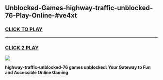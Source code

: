 
## Unblocked-Games-highway-traffic-unblocked-76-Play-Online-#ve4xt
<h3>
<a href="https://premium.freeplayer.one?title=highway-traffic-unblocked-76&ref=24F">CLICK TO PLAY</a></h3>
<hr>

<h3>
<a href="https://premium.freeplayer.one?title=highway-traffic-unblocked-76&ref=24F">CLICK 2 PLAY</a>
  
</h3>

<a href="https://premium.freeplayer.one?title=highway-traffic-unblocked-76&ref=24F/"><img src="https://clearcache.store/games.png"></a>


**highway-traffic-unblocked-76 games unblocked: Your Gateway to Fun and Accessible Online Gaming**
